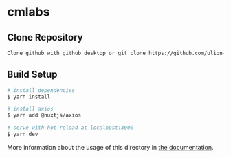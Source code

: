 # cmlabs
## Clone Repository
```bash
Clone github with github desktop or git clone https://github.com/ulion-debug/cmlabs-frontend-internship-test.git
```
## Build Setup

```bash
# install dependencies
$ yarn install

# install axios
$ yarn add @nuxtjs/axios

# serve with hot reload at localhost:3000
$ yarn dev
```


More information about the usage of this directory in [the documentation](https://nuxtjs.org/docs/2.x/directory-structure/store).
